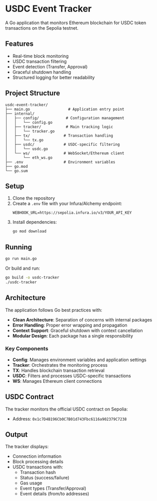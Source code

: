 # USDC Event Tracker

A Go application that monitors Ethereum blockchain for USDC token transactions on the Sepolia testnet.

## Features

- Real-time block monitoring
- USDC transaction filtering
- Event detection (Transfer, Approval)
- Graceful shutdown handling
- Structured logging for better readability

## Project Structure

```
usdc-event-tracker/
├── main.go                 # Application entry point
├── internal/
│   ├── config/            # Configuration management
│   │   └── config.go
│   ├── tracker/           # Main tracking logic
│   │   └── tracker.go
│   ├── tx/               # Transaction handling
│   │   └── tx.go
│   ├── usdc/             # USDC-specific filtering
│   │   └── usdc.go
│   └── ws/               # WebSocket/Ethereum client
│       └── eth_ws.go
├── .env                  # Environment variables
├── go.mod
└── go.sum
```

## Setup

1. Clone the repository
2. Create a `.env` file with your Infura/Alchemy endpoint:
   ```
   WEBHOOK_URL=https://sepolia.infura.io/v3/YOUR_API_KEY
   ```
3. Install dependencies:
   ```bash
   go mod download
   ```

## Running

```bash
go run main.go
```

Or build and run:
```bash
go build -o usdc-tracker
./usdc-tracker
```

## Architecture

The application follows Go best practices with:

- **Clean Architecture**: Separation of concerns with internal packages
- **Error Handling**: Proper error wrapping and propagation
- **Context Support**: Graceful shutdown with context cancellation
- **Modular Design**: Each package has a single responsibility

### Key Components

- **Config**: Manages environment variables and application settings
- **Tracker**: Orchestrates the monitoring process
- **TX**: Handles blockchain transaction retrieval
- **USDC**: Filters and processes USDC-specific transactions
- **WS**: Manages Ethereum client connections

## USDC Contract

The tracker monitors the official USDC contract on Sepolia:
- Address: `0x1c7D4B196Cb0C7B01d743Fbc6116a902379C7238`

## Output

The tracker displays:
- Connection information
- Block processing details
- USDC transactions with:
  - Transaction hash
  - Status (success/failure)
  - Gas usage
  - Event types (Transfer/Approval)
  - Event details (from/to addresses)
